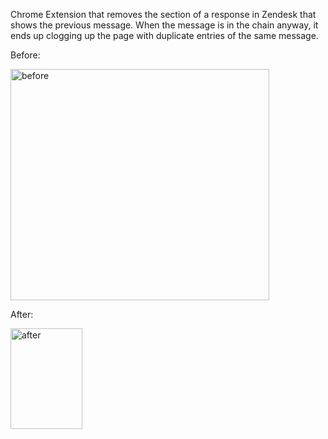 Chrome Extension that removes the section of a response in Zendesk that shows the previous message.
When the message is in the chain anyway, it ends up clogging up the page with duplicate entries of the same message.

Before:

<img width="414" height="370" alt="before" src="https://github.com/user-attachments/assets/0441602c-736d-4a5d-9c9f-5339b27ff766" />

After:

<img width="115" height="161" alt="after" src="https://github.com/user-attachments/assets/c0257eb2-66fe-4b1a-811f-fbd5d833db59" />
